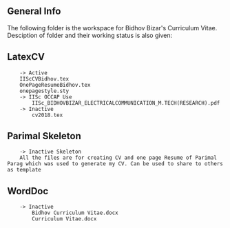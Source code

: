 ## General Info
The following folder is the workspace for Bidhov Bizar's Curriculum Vitae.
Desciption of folder and their working status is also given:

## LatexCV	
```
    -> Active
	IIScCVBidhov.tex
	OnePageResumeBidhov.tex
	onepagestyle.sty
    -> IISc OCCAP Use
    	IISc_BIDHOVBIZAR_ELECTRICALCOMMUNICATION_M.TECH(RESEARCH).pdf
    -> Inactive
    	cv2018.tex
```
## Parimal Skeleton
```
    -> Inactive Skeleton 
    All the files are for creating CV and one page Resume of Parimal Parag which was used to generate my CV. Can be used to share to others as template
```
## WordDoc
```
    -> Inactive
    	Bidhov Curriculum Vitae.docx
    	Curriculum Vitae.docx
```